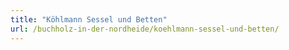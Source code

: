 ```yaml
---
title: "Köhlmann Sessel und Betten"
url: /buchholz-in-der-nordheide/koehlmann-sessel-und-betten/
---
```

